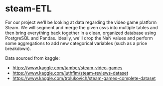 # steam-ETL

For our project we'll be looking at data regarding the video game platform Steam. We will segment and merge the given csvs into multiple tables and then bring everything back together in a clean, organized database using PostgreSQL and Pandas. Ideally, we'll drop the NaN values and perform some aggregations to add new categorical variables (such as a price breakdown).

Data sourced from kaggle:
- https://www.kaggle.com/tamber/steam-video-games
- https://www.kaggle.com/luthfim/steam-reviews-dataset
- https://www.kaggle.com/trolukovich/steam-games-complete-dataset
